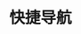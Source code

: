 # 快捷导航

<template>
  <div class="home">
    <div class="content">
      <div class="title">前端学习网址</div>
      <input class="search" v-model="value_1" placeholder="输入关键词" />
      <div
        class="item"
        :style="
          index < tmpList_1.length - 1
            ? 'border-bottom:1px solid rgb(241, 241, 241)'
            : ''
        "
        v-for="(item, index) in tmpList_1"
        :key="index"
      >
        <a
          :id="item.title"
          :href="item.url"
          target="_blank"
          style="text-decoration: none; color: rgb(60, 81, 124)"
          rel="noopener noreferrer"
          >{{ item.title }}</a
        >
      </div>
    </div>
    <div class="content">
      <div class="title">常用网址</div>
      <input class="search" v-model="value_2" placeholder="输入关键词" />
      <div
        class="item"
        :style="
          index < tmpList_2.length - 1
            ? 'border-bottom:1px solid rgb(241, 241, 241)'
            : ''
        "
        v-for="(item, index) in tmpList_2"
        :key="index"
      >
        <a
          :id="item.title"
          :href="item.url"
          target="_blank"
          style="text-decoration: none; color: rgb(60, 81, 124)"
          rel="noopener noreferrer"
          >{{ item.title }}</a
        >
      </div>
    </div>
  </div>
</template>

<script>
export default {
  name: "HomeView",
  data() {
    return {
      value_1: "",
      value_2: "",
      urlList_1: [
        {
          title: "vue",
          url: "https://cn.vuejs.org/v2/guide/",
        },
        {
          title: "react",
          url: "https://react.docschina.org/",
        },
        {
          title: "angular",
          url: "https://angular.cn/docs",
        },
        {
          title: "element",
          url: "https://element.eleme.cn/#/zh-CN/component/installation",
        },
        {
          title: "vant",
          url: "https://vant-contrib.gitee.io/vant/#/zh-CN/home",
        },
        {
          title: "uview",
          url: "https://www.uviewui.com/components/intro.html",
        },
        {
          title: "babylon",
          url: "https://www.babylonjs.com/",
        },
        {
          title: "three",
          url: "http://www.webgl3d.cn/threejs/docs/",
        },
        {
          title: "electron",
          url: "https://www.electronjs.org/zh/docs/latest",
        },
        {
          title: "uniapp",
          url: "https://uniapp.dcloud.io/",
        },
        {
          title: "typescript",
          url: "https://www.tslang.cn/docs/handbook/basic-types.html",
        },
        {
          title: "lodash",
          url: "https://www.lodashjs.com/",
        },
        {
          title: "matter",
          url: "https://brm.io/matter-js/demo/#stack",
        },
        {
          title: "axios",
          url: "http://www.axios-js.com/zh-cn/docs/",
        },
        {
          title: "jquery",
          url: "https://www.jquery123.com/",
        },
        {
          title: "sass",
          url: "https://www.sass.hk/",
        },
        {
          title: "less",
          url: "https://less.bootcss.com/",
        },
        {
          title: "bootstrap",
          url: "https://v3.bootcss.com/css/",
        },
        {
          title: "dayjs",
          url: "https://dayjs.fenxianglu.cn/",
        },
        {
          title: "html2canvas",
          url: "http://html2canvas.hertzen.com/",
        },
        {
          title: "printjs",
          url: "https://printjs.crabbly.com/",
        },
        {
          title: "animate",
          url: "http://www.animate.net.cn/",
        },
        {
          title: "particles",
          url: "https://vue-particles.netlify.app/",
        },
        {
          title: "md5",
          url: "https://www.npmjs.com/package/js-md5",
        },
        {
          title: "webpack",
          url: "https://webpack.docschina.org/",
        },
        {
          title: "gulp",
          url: "https://www.gulpjs.com.cn/docs/getting-started/quick-start/",
        },
        {
          title: "git",
          url: "https://git-scm.com/book/zh/v2",
        },
      ],
      tmpList_1: [],
      urlList_2: [
        {
          title: "github",
          url: "https://github.com/",
        },
        {
          title: "gitee",
          url: "https://gitee.com/",
        },
        {
          title: "vercel",
          url: "https://vercel.com/",
        },
        {
          title: "菜鸟教程",
          url: "https://www.runoob.com/",
        },
        {
          title: "阿里云图标",
          url: "https://www.iconfont.cn/",
        },
      ],
      tmpList_2: [],
    };
  },
  watch: {
    value_1(newVal) {
      this.tmpList_1 = this.urlList_1.filter(
        (item) => item.title.indexOf(newVal) != -1
      );
    },
    value_2(newVal) {
      this.tmpList_2 = this.urlList_2.filter(
        (item) => item.title.indexOf(newVal) != -1
      );
    },
  },
  created() {
    this.tmpList_1 = this.urlList_1;
    this.tmpList_2 = this.urlList_2;
  },
};
</script>
<style scoped>
.content {
  height: 300px;
  overflow: scroll;
  position: relative;
  border-radius: 10px;
  border: 1px solid gainsboro;
  margin: 30px auto;
}
.content::-webkit-scrollbar {
  width: 0;
}
.title {
  font-family: "楷体";
  font-size: 20px;
  font-weight: bold;
  text-align: center;
  position: sticky;
  top: 0;
  height: 30px;
  padding-top: 10px;
  background-color: #fff;
  z-index: 1;
}
.search {
  position: sticky;
  border: none;
  outline: none;
  background-color: rgb(238, 238, 238);
  left: 20px;
  right: 20px;
  width: 100%;
  height: 30px;
  top: 40px;
  padding: 2px 5px;
  z-index: 1;
}
.item {
  margin: 10px;
  padding-bottom: 5px;
  display: flex;
  justify-content: space-between;
}
.icon {
  cursor: pointer;
}
</style>